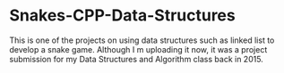 # Snakes-CPP-Data-Structures


This is one of the projects on using data structures such as linked list to develop a snake game. Although I m uploading it now, it was a project submission for my Data Structures and Algorithm class back in 2015.
